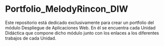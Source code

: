# Portfolio_MelodyRincon_DIW
Este repositorio está dedicado exclusivamente para crear un portfolio del módulo Despliegue de Aplicaciones Web. En él se encuentra cada Unidad Didáctica que compone dicho módulo junto con los enlaces a los diferentes trabajos de cada Unidad.
